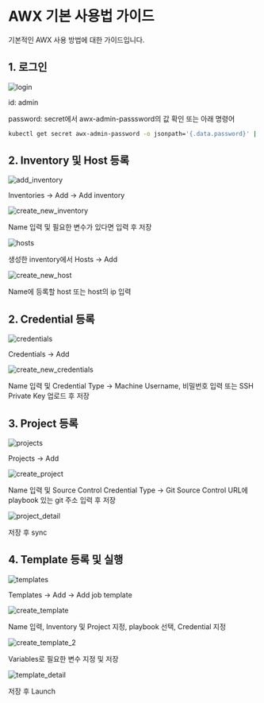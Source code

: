 # AWX 기본 사용법 가이드
기본적인 AWX 사용 방법에 대한 가이드입니다.


## 1. 로그인
![login](img/tuto_login.png)

id: admin

password: secret에서 awx-admin-passsword의 값 확인 또는 아래 명령어

```bash
kubectl get secret awx-admin-password -o jsonpath='{.data.password}' | base64 --decode
```


## 2. Inventory 및 Host 등록
![add\_inventory](img/tuto_inventory.png)

Inventories -> Add -> Add inventory


![create\_new\_inventory](img/tuto_create_inven.png)

Name 입력 및 필요한 변수가 있다면 입력 후 저장


![hosts](img/tuto_hosts.png)

생성한 inventory에서 Hosts -> Add


![create\_new\_host](img/tuto_create_host.png)

Name에 등록할 host 또는 host의 ip 입력


## 2. Credential 등록
![credentials](img/tuto_credentials.png)

Credentials -> Add


![create\_new\_credentials](img/tuto_create_cred.png)

Name 입력 및 Credential Type -> Machine
Username, 비밀번호 입력 또는 SSH Private Key 업로드 후 저장


## 3. Project 등록
![projects](img/tuto_projects.png)

Projects -> Add


![create\_project](img/tuto_create_prj.png)

Name 입력 및 Source Control Credential Type -> Git
Source Control URL에 playbook 있는 git 주소 입력 후 저장


![project\_detail](img/tuto_prj_detail.png)

저장 후 sync


## 4. Template 등록 및 실행
![templates](img/tuto_templates.png)

Templates -> Add -> Add job template


![create\_template](img/tuto_create_template.png)

Name 입력, Inventory 및 Project 지정, playbook 선택, Credential 지정


![create\_template\_2](img/tuto_create_template_2.png)

Variables로 필요한 변수 지정 및 저장


![template\_detail](img/tuto_template_detail.png)

저장 후 Launch
